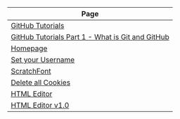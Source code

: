 
| Page |
|------|
|[GitHub Tutorials](https://smileycreations15.github.io/GitHub-Tutorials)|
|[GitHub Tutorials Part 1 - What is Git and GitHub](https://smileycreations15.github.io/GitHub-Tutorials/1)|
|[Homepage](https://smileycreations15.github.io/)|
|[Set your Username](https://smileycreations15.github.io/Setup-Username)|
|[ScratchFont](https://smileycreations15.github.io/ScratchFont)|
|[Delete all Cookies](https://smileycreations15.github.io/Delete-Cookies)|
|[HTML Editor](https://smileycreations15.github.io/HTML-Editor)|
|[HTML Editor v1.0](https://smileycreations15.github.io/HTML-Editor-v1.0)|

